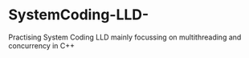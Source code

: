 # SystemCoding-LLD-
Practising System Coding LLD mainly focussing on multithreading and concurrency in C++
